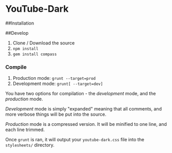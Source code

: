 YouTube-Dark
====

##Installation


##Develop
1. Clone / Download the source
2. `npm install`
3. `gem install compass`

### Compile
1. Production mode: `grunt --target=prod`
2. Development mode: `grunt[ --target=dev]`

You have two options for compilation - the *development* mode, and the *production* mode.

*Development* mode is simply "expanded" meaning that all comments, and more verbose things will be put into the source.

*Production* mode is a compressed version.  It will be minified to one line, and each line trimmed.

Once `grunt` is ran, it will output your `youtube-dark.css` file into the `stylesheets/` directory.
